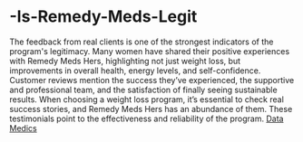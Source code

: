 # -Is-Remedy-Meds-Legit

The feedback from real clients is one of the strongest indicators of the program's legitimacy. Many women have shared their positive experiences with Remedy Meds Hers, highlighting not just weight loss, but improvements in overall health, energy levels, and self-confidence.
Customer reviews mention the success they’ve experienced, the supportive and professional team, and the satisfaction of finally seeing sustainable results. When choosing a weight loss program, it’s essential to check real success stories, and Remedy Meds Hers has an abundance of them. These testimonials point to the effectiveness and reliability of the program. [Data Medics](https://www.data-medics.com/forum/threads/remedy-meds-weight-loss-reviews-is-it-the-right-solution-for-your-weight-loss-journey.82078/)
